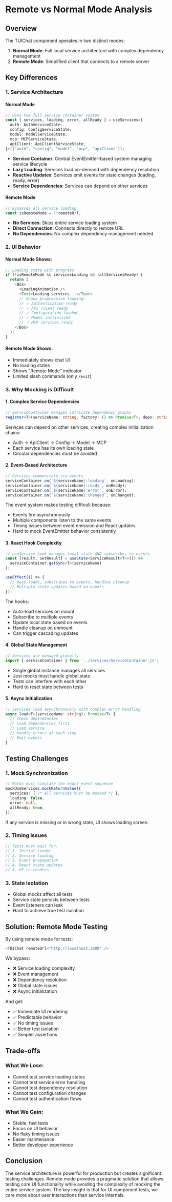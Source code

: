 # Remote vs Normal Mode Analysis

## Overview

The TUIChat component operates in two distinct modes:
1. **Normal Mode**: Full local service architecture with complex dependency management
2. **Remote Mode**: Simplified client that connects to a remote server

## Key Differences

### 1. Service Architecture

#### Normal Mode
```typescript
// Uses the full service container system
const { services, loading, error, allReady } = useServices<{
  auth: AuthServiceState;
  config: ConfigServiceState;
  model: ModelServiceState;
  mcp: MCPServiceState;
  apiClient: ApiClientServiceState;
}>(["auth", "config", "model", "mcp", "apiClient"]);
```

- **Service Container**: Central EventEmitter-based system managing service lifecycle
- **Lazy Loading**: Services load on-demand with dependency resolution
- **Reactive Updates**: Services emit events for state changes (loading, ready, error)
- **Service Dependencies**: Services can depend on other services

#### Remote Mode
```typescript
// Bypasses all service loading
const isRemoteMode = !!remoteUrl;
```

- **No Services**: Skips entire service loading system
- **Direct Connection**: Connects directly to remote URL
- **No Dependencies**: No complex dependency management needed

### 2. UI Behavior

#### Normal Mode Shows:
```typescript
// Loading state with progress
if (!isRemoteMode && servicesLoading && !allServicesReady) {
  return (
    <Box>
      <LoadingAnimation />
      <Text>Loading services...</Text>
      // Shows progressive loading:
      // ✓ Authentication ready
      // ✓ API client ready
      // ✓ Configuration loaded
      // ✓ Model initialized
      // ✓ MCP services ready
    </Box>
  );
}
```

#### Remote Mode Shows:
- Immediately shows chat UI
- No loading states
- Shows "Remote Mode" indicator
- Limited slash commands (only `/exit`)

### 3. Why Mocking is Difficult

#### 1. **Complex Service Dependencies**
```typescript
// ServiceContainer manages intricate dependency graphs
register<T>(serviceName: string, factory: () => Promise<T>, deps: string[] = [])
```

Services can depend on other services, creating complex initialization chains:
- Auth → ApiClient → Config → Model → MCP
- Each service has its own loading state
- Circular dependencies must be avoided

#### 2. **Event-Based Architecture**
```typescript
// Services communicate via events
serviceContainer.on(`${serviceName}:loading`, onLoading);
serviceContainer.on(`${serviceName}:ready`, onReady);
serviceContainer.on(`${serviceName}:error`, onError);
serviceContainer.on(`${serviceName}:changed`, onChanged);
```

The event system makes testing difficult because:
- Events fire asynchronously
- Multiple components listen to the same events
- Timing issues between event emission and React updates
- Hard to mock EventEmitter behavior consistently

#### 3. **React Hook Complexity**
```typescript
// useService hook manages local state AND subscribes to events
const [result, setResult] = useState<ServiceResult<T>>(() => 
  serviceContainer.getSync<T>(serviceName)
);

useEffect(() => {
  // Auto-loads, subscribes to events, handles cleanup
  // Multiple state updates based on events
});
```

The hooks:
- Auto-load services on mount
- Subscribe to multiple events
- Update local state based on events
- Handle cleanup on unmount
- Can trigger cascading updates

#### 4. **Global State Management**
```typescript
// Services are managed globally
import { serviceContainer } from '../services/ServiceContainer.js';
```

- Single global instance manages all services
- Jest mocks must handle global state
- Tests can interfere with each other
- Hard to reset state between tests

#### 5. **Async Initialization**
```typescript
// Services load asynchronously with complex error handling
async load<T>(serviceName: string): Promise<T> {
  // Check dependencies
  // Load dependencies first
  // Load service
  // Handle errors at each step
  // Emit events
}
```

## Testing Challenges

### 1. **Mock Synchronization**
```typescript
// Mocks must simulate the exact event sequence
mockUseServices.mockReturnValue({
  services: { /* all services must be mocked */ },
  loading: false,
  error: null,
  allReady: true,
});
```

If any service is missing or in wrong state, UI shows loading screen.

### 2. **Timing Issues**
```typescript
// Tests must wait for:
// 1. Initial render
// 2. Service loading
// 3. Event propagation
// 4. React state updates
// 5. UI re-renders
```

### 3. **State Isolation**
- Global mocks affect all tests
- Service state persists between tests
- Event listeners can leak
- Hard to achieve true test isolation

## Solution: Remote Mode Testing

By using remote mode for tests:
```typescript
<TUIChat remoteUrl="http://localhost:3000" />
```

We bypass:
- ❌ Service loading complexity
- ❌ Event management
- ❌ Dependency resolution
- ❌ Global state issues
- ❌ Async initialization

And get:
- ✅ Immediate UI rendering
- ✅ Predictable behavior
- ✅ No timing issues
- ✅ Better test isolation
- ✅ Simpler assertions

## Trade-offs

### What We Lose:
- Cannot test service loading states
- Cannot test service error handling
- Cannot test dependency resolution
- Cannot test configuration changes
- Cannot test authentication flows

### What We Gain:
- Stable, fast tests
- Focus on UI behavior
- No flaky timing issues
- Easier maintenance
- Better developer experience

## Conclusion

The service architecture is powerful for production but creates significant testing challenges. Remote mode provides a pragmatic solution that allows testing core UI functionality while avoiding the complexity of mocking the entire service system. The key insight is that for UI component tests, we care more about user interactions than service internals.